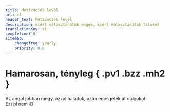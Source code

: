 ```yaml
---
title: Motivációs levél
url: cl
header_text: Motivációs levél
description: miért választanátok engem, miért választanálak titeket
translationKey: cl
completion: 8
sitemap:
    changefreq: yearly
    priority: 0.6
---
```


# Hamarosan, tényleg { .pv1 .bzz .mh2 }

Az angol jobban megy, azzal haladok, azán emelgetek át dolgokat.  
Ezt pl nem :D
